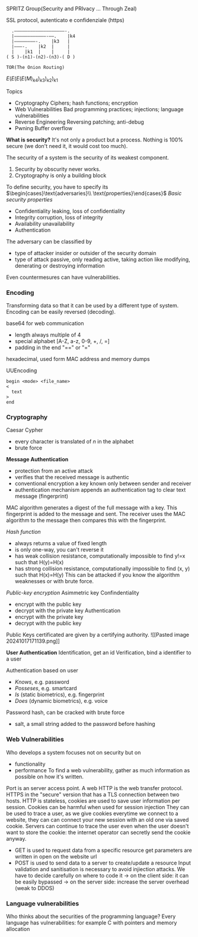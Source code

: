 SPRITZ Group(Security and PRIvacy … Through Zeal)

SSL protocol, autenticato e confidenziale (https)

```
  .———————————————————-.
  |————————————-——.    |k4
  |————————-.    |k3   |
  |———-.    |k2  |     |
  |    |k1  |    |     |
( S )-(n1)-(n2)-(n3)-( D )

TOR(The Onion Routing)
```
$E(E(E(E(M)_{k4})_{k3})_{k2})_{k1}$

Topics
- Cryptography
	Ciphers; hash functions; encryption
- Web Vulnerabilities
	Bad programming practices; injections; language vulnerabilities
- Reverse Engineering
	Reversing patching; anti-debug
- Pwning
	Buffer overflow

**What is security?**
It's not only a product but a process. 
Nothing is 100% secure (we don't need it, it would cost too much).

The security of a system is the security of its weakest component.
1. Security by obscurity never works.
2. Cryptography is only a building block

To define security, you have to specify its $\begin{cases}\text{adversaries}\\ \text{properties}\end{cases}$
*Basic security properties*
- Confidentiality
	leaking, loss of confidentiality
- Integrity
	corruption, loss of integrity
- Availability
	unavailability
- Authentication

The adversary can be classified by
- type of attacker
	insider or outsider of the security domain
- type of attack 
	passive, only reading
	active, taking action like modifying, denerating or destroying information

Even countermesures can have vulnerabilities.
### Encoding
Transforming data so that it can be used by a different type of system.
Encoding can be easily reversed (decoding).

base64 for web communication
- length always multiple of 4
- special alphabet \[A-Z, a-z, 0-9, +, /, =\]
- padding in the end "=\=" or "="

hexadecimal, used form MAC address and memory dumps

UUEncoding
```
begin <mode> <file_name>
<
  text
>
end
```

### Cryptography
Caesar Cypher
- every character is translated of $n$ in the alphabet
- brute force

**Message Authentication**
- protection from an active attack
- verifies that the received message is authentic
- conventional encryption
	a key known only between sender and receiver
- authentication mechanism
	appends an authentication tag to clear text message (fingerprint)

MAC algorithm generates a digest of the full message with a key. This fingerprint is added to the message and sent.
The receiver uses the MAC algorithm to the message then compares this with the fingerprint.

*Hash function*
- always returns a value of fixed length
- is only one-way, you can't reverse it
- has weak collision resistance, 
	computationally impossible to find y!=x such that H(y)=H(x)
- has strong collision resistance,
	computationally impossible to find (x, y) such that H(x)=H(y)
This can be attacked if you know the algorithm weaknesses or with brute force.

*Public-key encryption*
Asimmetric key
Confindentiality
- encrypt with the public key
- decrypt with the private key
Authentication
- encrypt with the private key
- decrypt with the public key

Public Keys certificated are given by a certifying authority.
![[Pasted image 20241017171139.png]]

**User Authentication**
Identification, get an id
Verification, bind a identifier to a user

Authentication based on user
- *Knows*, e.g. password
- *Posseses*, e.g. smartcard
- *Is* (static biometrics), e.g. fingerprint
- *Does* (dynamic biometrics), e.g. voice

Password hash, can be cracked with brute force
- salt, a small string added to the password before hashing

### Web Vulnerabilities
Who develops a system focuses not on security but on
- functionality
- performance
To find a web vulnerability, gather as much information as possible on how it's written.

Port is an server access point.
A web 
HTTP is the web transfer protocol. HTTPS in the "secure" version that has a TLS connection between two hosts.
HTTP is stateless, cookies are used to save user information per session.
Cookies can be harmful when used for session injection
They can be used to trace a user, as we give cookies everytime we connect to a website, they can can connect your new session with an old one via saved cookie. Servers can continue to trace the user even when the user doesn't want to store the cookie: the internet operator can secretly send the cookie anyway.

- GET is used to request data from a specific resource
  get parameters are written in open on the website url
- POST is used to send data to a server to create/update a resource
Input validation and sanitisation is necessary to avoid injiection attacks.
We have to decide carefully on where to code it
-> on the client side: it can be easily bypassed
-> on the server side: increase the server overhead (weak to DDOS)

### Language vulnerabilities
Who thinks about the securities of the programming language?
Every language has vulnerabilities:
for example C with pointers and memory allocation